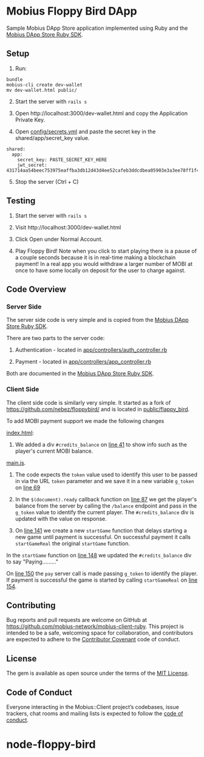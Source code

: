 # Mobius Floppy Bird DApp

Sample Mobius DApp Store application implemented using Ruby and the [Mobius DApp Store Ruby SDK](https://github.com/mobius-network/mobius-client-ruby).

## Setup

1. Run:
```
bundle
mobius-cli create dev-wallet
mv dev-wallet.html public/
```   

2. Start the server with `rails s`

3. Open http://localhost:3000/dev-wallet.html and copy the Application Private Key.

4. Open [config/secrets.yml](https://github.com/mobius-network/floppy-bird-dapp/blob/master/config/secrets.yml) and paste the secret key in the shared/app/secret_key value.

```
shared:
  app:
    secret_key: PASTE_SECRET_KEY_HERE
    jwt_secret: 431714aa54beec753975eaffba3db12d43d4ee52cafeb3ddcdbea05903e3a3ee78ff1f49d56b23df16597bc15f6d6099aef2f668aa38f957ffc960a5445aa8fb
```

5. Stop the server (Ctrl + C)

## Testing

1. Start the server with `rails s`

2. Visit http://localhost:3000/dev-wallet.html

3. Click Open under Normal Account.

4. Play Floppy Bird! Note when you click to start playing there is a pause of a couple seconds because it is in real-time making a blockchain payment! In a real app you would withdraw a larger number of MOBI at once to have some locally on deposit for the user to charge against.

## Code Overview

### Server Side

The server side code is very simple and is copied from the [Mobius DApp Store Ruby SDK](https://github.com/mobius-network/mobius-client-ruby).

There are two parts to the server code:

1) Authentication - located in [app/controllers/auth_controller.rb](https://github.com/mobius-network/floppy-bird-dapp/blob/master/app/controllers/auth_controller.rb)

2) Payment - located in [app/controllers/app_controller.rb](https://github.com/mobius-network/floppy-bird-dapp/blob/master/app/controllers/app_controller.rb)

Both are documented in the [Mobius DApp Store Ruby SDK](https://github.com/mobius-network/mobius-client-ruby).

### Client Side

The client side code is similarly very simple. It started as a fork of <https://github.com/nebez/floppybird/> and is located in [public/flappy_bird](https://github.com/mobius-network/floppy-bird-dapp/tree/master/public/flappy_bird).

To add MOBI payment support we made the following changes

[index.html](https://github.com/mobius-network/floppy-bird-dapp/blob/master/public/flappy_bird/index.html):
 
1. We added a div `#credits_balance` on [line 41](https://github.com/mobius-network/floppy-bird-dapp/blob/master/public/flappy_bird/index.html#L41) to show info such as the player's current MOBI balance.
 
[main.js](https://github.com/mobius-network/floppy-bird-dapp/blob/master/public/flappy_bird/js/main.js).

1. The code expects the `token` value used to identify this user to be passed in via the URL `token` parameter and we save it in a new variable `g_token` on [line 69](https://github.com/mobius-network/floppy-bird-dapp/blob/master/public/flappy_bird/js/main.js#L69)

2. In the `$(document).ready` callback function on [line 87](https://github.com/mobius-network/floppy-bird-dapp/blob/master/public/flappy_bird/js/main.js#L87) we get the player's balance from the server by calling the `/balance` endpoint and pass in the `g_token` value to identify the current player. The `#credits_balance` div is updated with the value on response.

3. On [line 141](https://github.com/mobius-network/floppy-bird-dapp/blob/master/public/flappy_bird/js/main.js#L141) we create a new `startGame` function that delays starting a new game until payment is successful. On successful payment it calls `startGameReal` the original `startGame` function. 

In the `startGame` function on [line 148](https://github.com/mobius-network/floppy-bird-dapp/blob/master/public/flappy_bird/js/main.js#L148) we updated the `#credits_balance` div to say "Paying........."

On [line 150](https://github.com/mobius-network/floppy-bird-dapp/blob/master/public/flappy_bird/js/main.js#L150) the `pay` server call is made passing `g_token` to identify the player. If payment is successful the game is started by calling `startGameReal` on [line 154](https://github.com/mobius-network/floppy-bird-dapp/blob/master/public/flappy_bird/js/main.js#L154).

## Contributing

Bug reports and pull requests are welcome on GitHub at https://github.com/mobius-network/mobius-client-ruby. This project is intended to be a safe, welcoming space for collaboration, and contributors are expected to adhere to the [Contributor Covenant](http://contributor-covenant.org) code of conduct.

## License

The gem is available as open source under the terms of the [MIT License](https://opensource.org/licenses/MIT).

## Code of Conduct

Everyone interacting in the Mobius::Client project’s codebases, issue trackers, chat rooms and mailing lists is expected to follow the [code of conduct](https://github.com/[USERNAME]/mobius-client/blob/master/CODE_OF_CONDUCT.md).
# node-floppy-bird
